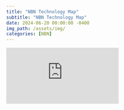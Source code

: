 ```yaml
---
title: "NBN Technology Map"
subtitle: "NBN Technology Map"
date: 2024-06-20 00:00:00 -0400
img_path: /assets/img/
categories: [NBN]
---
```


<iframe src="https://lookerstudio.google.com/embed/reporting/d02e67ac-14f0-4b2d-b043-d318ef59aaa9/page/6zXD" frameborder="0" style="border:0" allowfullscreen sandbox="allow-storage-access-by-user-activation allow-scripts allow-same-origin allow-popups allow-popups-to-escape-sandbox"></iframe>

<script type="application/javascript">

function resizeIFrameToFitContent( iFrame ) {

    iFrame.width  = iFrame.contentWindow.document.body.scrollWidth;
    iFrame.height = iFrame.contentWindow.document.body.scrollHeight;
}

window.addEventListener('DOMContentLoaded', function(e) {
    var iframes = document.querySelectorAll("iframe");
    for( var i = 0; i < iframes.length; i++) {
        resizeIFrameToFitContent( iframes[i] );
    }
} );

</script>